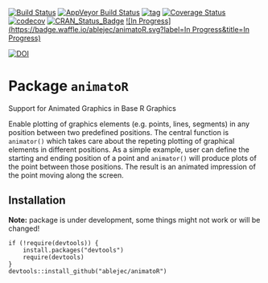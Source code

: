 [![Build Status](https://travis-ci.org/ablejec/animatoR.svg?branch=master)](https://travis-ci.org/ablejec/animatoR)
[![AppVeyor Build Status](https://ci.appveyor.com/api/projects/status/github/ablejec/animatoR?branch=master&svg=true)](https://ci.appveyor.com/project/ablejec/animatoR)
[![tag](https://img.shields.io/github/tag/ablejec/animatoR.svg)](https://github.com/ablejec/animatoR/releases)
[![Coverage Status](https://img.shields.io/codecov/c/github/ablejec/animatoR/master.svg)](https://codecov.io/github/ablejec/animatoR?branch=master)
[![codecov](https://codecov.io/gh/ablejec/animatoR/branch/master/graph/badge.svg)](https://codecov.io/gh/ablejec/animatoR)
[![CRAN_Status_Badge](http://www.r-pkg.org/badges/version/animatoR)](http://cran.r-project.org/package=animatoR)
[![In Progress](https://badge.waffle.io/ablejec/animatoR.svg?label=In Progress&title=In Progress)](http://waffle.io/ablejec/animatoR) 

[![DOI](https://zenodo.org/badge/5761/ablejec/animatoR.svg)](https://zenodo.org/badge/latestdoi/5761/ablejec/animatoR)

# Package `animatoR`
Support for Animated Graphics in Base R Graphics

Enable plotting of graphics elements (e.g. points, lines, segments) in any position between two predefined positions. 
The central function is `animator()` which takes care about the repeting plotting of graphical elements in different positions. 
As a simple example, user can define the starting and ending position of a point and `animator()` 
will produce plots of the point between those positions. 
The result is an animated impression of the point moving along the screen.

## Installation

**Note:** package is under development, some things might not work or will be changed!

```{r,eval=FALSE}
if (!require(devtools)) {
    install.packages("devtools")
    require(devtools)
}
devtools::install_github("ablejec/animatoR")
```

